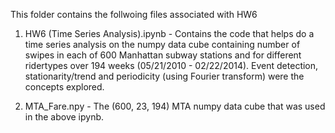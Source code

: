 This folder contains the follwoing files associated with HW6

1. HW6 (Time Series Analysis).ipynb - Contains the code that helps do a time series analysis on the numpy data cube containing number of swipes in each of 600 Manhattan subway stations and for different ridertypes over 194 weeks (05/21/2010 - 02/22/2014).
Event detection, stationarity/trend and periodicity (using Fourier transform) were the concepts explored.

2. MTA_Fare.npy - The (600, 23, 194) MTA numpy data cube that was used in the above ipynb.